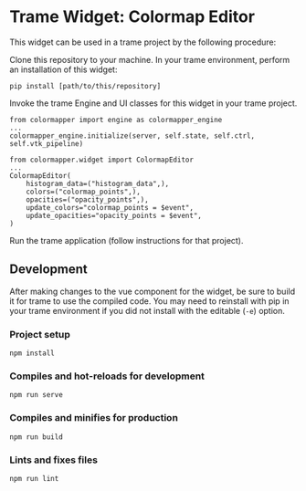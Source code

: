 # Trame Widget: Colormap Editor
This widget can be used in a trame project by the following procedure:

Clone this repository to your machine.
In your trame environment, perform an installation of this widget:
```
pip install [path/to/this/repository]
```

Invoke the trame Engine and UI classes for this widget in your trame project.
```
from colormapper import engine as colormapper_engine
...
colormapper_engine.initialize(server, self.state, self.ctrl, self.vtk_pipeline)
```

```
from colormapper.widget import ColormapEditor
...
ColormapEditor(
    histogram_data=("histogram_data",),
    colors=("colormap_points",),
    opacities=("opacity_points",),
    update_colors="colormap_points = $event",
    update_opacities="opacity_points = $event",
)
```

Run the trame application (follow instructions for that project).


## Development
After making changes to the vue component for the widget, be sure to build it for trame to use the compiled code. You may need to reinstall with pip in your trame environment if you did not install with the editable (`-e`) option.

### Project setup
```
npm install
```

### Compiles and hot-reloads for development
```
npm run serve
```

### Compiles and minifies for production
```
npm run build
```

### Lints and fixes files
```
npm run lint
```
